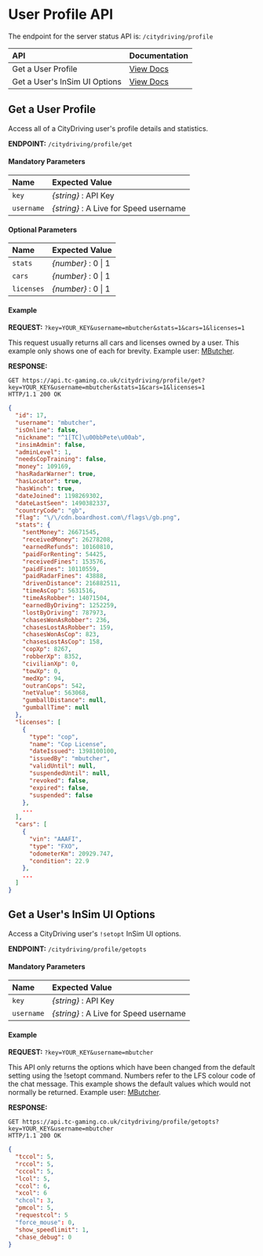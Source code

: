 # User Profile API

The endpoint for the server status API is: `/citydriving/profile`

| API | Documentation |
| :--- | :--- |
| Get a User Profile | [View Docs](#get-a-user-profile) |
| Get a User's InSim UI Options | [View Docs](#get-a-users-insim-ui-options) |

## Get a User Profile

Access all of a CityDriving user's profile details and statistics.

**ENDPOINT:** `/citydriving/profile/get`

#### Mandatory Parameters

| Name | Expected Value |
| :--- | :--- |
| `key` | _{string}_ : API Key |
| `username` | _{string}_ : A Live for Speed username |

#### Optional Parameters

| Name | Expected Value |
| :--- | :--- |
| `stats` | _{number}_ : 0 &#124; 1 |
| `cars` | _{number}_ : 0 &#124; 1 |
| `licenses` | _{number}_ : 0 &#124; 1 |

#### Example

**REQUEST:** `?key=YOUR_KEY&username=mbutcher&stats=1&cars=1&licenses=1`

This request usually returns all cars and licenses owned by a user. This example only shows one of each for brevity. Example user: [MButcher](https://world.city-driving.co.uk/?page=profile&id_user=17).

**RESPONSE:**

```shell
GET https://api.tc-gaming.co.uk/citydriving/profile/get?key=YOUR_KEY&username=mbutcher&stats=1&cars=1&licenses=1
HTTP/1.1 200 OK
```
```json
{
  "id": 17,
  "username": "mbutcher",
  "isOnline": false,
  "nickname": "^1[TC]\u00bbPete\u00ab",
  "insimAdmin": false,
  "adminLevel": 1,
  "needsCopTraining": false,
  "money": 109169,
  "hasRadarWarner": true,
  "hasLocator": true,
  "hasWinch": true,
  "dateJoined": 1198269302,
  "dateLastSeen": 1490382337,
  "countryCode": "gb",
  "flag": "\/\/cdn.boardhost.com\/flags\/gb.png",
  "stats": {
    "sentMoney": 26671545,
    "receivedMoney": 26278208,
    "earnedRefunds": 10160810,
    "paidForRenting": 54425,
    "receivedFines": 153576,
    "paidFines": 10110559,
    "paidRadarFines": 43888,
    "drivenDistance": 216882511,
    "timeAsCop": 5631516,
    "timeAsRobber": 14071504,
    "earnedByDriving": 1252259,
    "lostByDriving": 787973,
    "chasesWonAsRobber": 236,
    "chasesLostAsRobber": 159,
    "chasesWonAsCop": 823,
    "chasesLostAsCop": 158,
    "copXp": 8267,
    "robberXp": 8352,
    "civilianXp": 0,
    "towXp": 0,
    "medXp": 94,
    "outranCops": 542,
    "netValue": 563068,
    "gumballDistance": null,
    "gumballTime": null
  },
  "licenses": [
    {
      "type": "cop",
      "name": "Cop License",
      "dateIssued": 1398100100,
      "issuedBy": "mbutcher",
      "validUntil": null,
      "suspendedUntil": null,
      "revoked": false,
      "expired": false,
      "suspended": false
    },
    ...
  ],
  "cars": [
    {
      "vin": "AAAFI",
      "type": "FXO",
      "odometerKm": 20929.747,
      "condition": 22.9
    },
    ...
  ]
}
```
## Get a User's InSim UI Options

Access a CityDriving user's `!setopt` InSim UI options.

**ENDPOINT:** `/citydriving/profile/getopts`

#### Mandatory Parameters

| Name | Expected Value |
| :--- | :--- |
| `key` | _{string}_ : API Key |
| `username` | _{string}_ : A Live for Speed username |

#### Example

**REQUEST:** `?key=YOUR_KEY&username=mbutcher`

This API only returns the options which have been changed from the default setting using the !setopt command. Numbers refer to the LFS colour code of the chat message. This example shows the default values which would not normally be returned. Example user: [MButcher](https://world.city-driving.co.uk/?page=profile&id_user=17).

**RESPONSE:** 

```shell
GET https://api.tc-gaming.co.uk/citydriving/profile/getopts?key=YOUR_KEY&username=mbutcher
HTTP/1.1 200 OK
```
```json
{
  "tccol": 5,
  "rccol": 5,
  "cccol": 5,
  "lcol": 5,
  "ccol": 6,
  "xcol": 6
  "chcol": 3,
  "pmcol": 5,
  "requestcol": 5
  "force_mouse": 0,
  "show_speedlimit": 1,
  "chase_debug": 0
}
```
